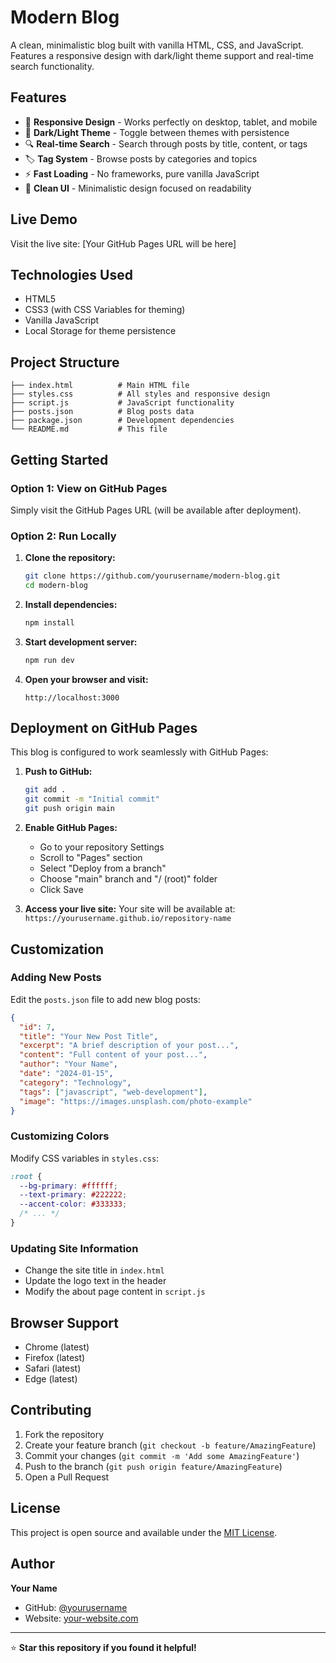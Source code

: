 # Modern Blog

A clean, minimalistic blog built with vanilla HTML, CSS, and JavaScript. Features a responsive design with dark/light theme support and real-time search functionality.

## Features

- 📱 **Responsive Design** - Works perfectly on desktop, tablet, and mobile
- 🌙 **Dark/Light Theme** - Toggle between themes with persistence
- 🔍 **Real-time Search** - Search through posts by title, content, or tags
- 🏷️ **Tag System** - Browse posts by categories and topics
- ⚡ **Fast Loading** - No frameworks, pure vanilla JavaScript
- 🎨 **Clean UI** - Minimalistic design focused on readability

## Live Demo

Visit the live site: [Your GitHub Pages URL will be here]

## Technologies Used

- HTML5
- CSS3 (with CSS Variables for theming)
- Vanilla JavaScript
- Local Storage for theme persistence

## Project Structure

```
├── index.html          # Main HTML file
├── styles.css          # All styles and responsive design
├── script.js           # JavaScript functionality
├── posts.json          # Blog posts data
├── package.json        # Development dependencies
└── README.md           # This file
```

## Getting Started

### Option 1: View on GitHub Pages
Simply visit the GitHub Pages URL (will be available after deployment).

### Option 2: Run Locally

1. **Clone the repository:**
   ```bash
   git clone https://github.com/yourusername/modern-blog.git
   cd modern-blog
   ```

2. **Install dependencies:**
   ```bash
   npm install
   ```

3. **Start development server:**
   ```bash
   npm run dev
   ```

4. **Open your browser and visit:**
   ```
   http://localhost:3000
   ```

## Deployment on GitHub Pages

This blog is configured to work seamlessly with GitHub Pages:

1. **Push to GitHub:**
   ```bash
   git add .
   git commit -m "Initial commit"
   git push origin main
   ```

2. **Enable GitHub Pages:**
   - Go to your repository Settings
   - Scroll to "Pages" section
   - Select "Deploy from a branch"
   - Choose "main" branch and "/ (root)" folder
   - Click Save

3. **Access your live site:**
   Your site will be available at: `https://yourusername.github.io/repository-name`

## Customization

### Adding New Posts

Edit the `posts.json` file to add new blog posts:

```json
{
  "id": 7,
  "title": "Your New Post Title",
  "excerpt": "A brief description of your post...",
  "content": "Full content of your post...",
  "author": "Your Name",
  "date": "2024-01-15",
  "category": "Technology",
  "tags": ["javascript", "web-development"],
  "image": "https://images.unsplash.com/photo-example"
}
```

### Customizing Colors

Modify CSS variables in `styles.css`:

```css
:root {
  --bg-primary: #ffffff;
  --text-primary: #222222;
  --accent-color: #333333;
  /* ... */
}
```

### Updating Site Information

- Change the site title in `index.html`
- Update the logo text in the header
- Modify the about page content in `script.js`

## Browser Support

- Chrome (latest)
- Firefox (latest) 
- Safari (latest)
- Edge (latest)

## Contributing

1. Fork the repository
2. Create your feature branch (`git checkout -b feature/AmazingFeature`)
3. Commit your changes (`git commit -m 'Add some AmazingFeature'`)
4. Push to the branch (`git push origin feature/AmazingFeature`)
5. Open a Pull Request

## License

This project is open source and available under the [MIT License](LICENSE).

## Author

**Your Name**
- GitHub: [@yourusername](https://github.com/yourusername)
- Website: [your-website.com](https://your-website.com)

---

⭐ **Star this repository if you found it helpful!**